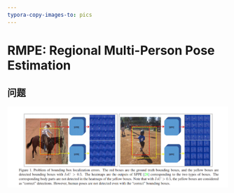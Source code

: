 ```yaml
---
typora-copy-images-to: pics
---
```


# RMPE: Regional Multi-Person Pose Estimation

## 问题

![1536741965091](pics/1536741965091.png)
